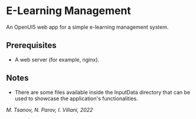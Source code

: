 # E-Learning Management
An OpenUI5 web app for a simple e-learning management system.

## Prerequisites
- A web server (for example, nginx).

## Notes
- There are some files available inside the InputData directory that can be used to showcase the application's functionalities.

*M. Tsanov, N. Parov, I. Villani, 2022*
